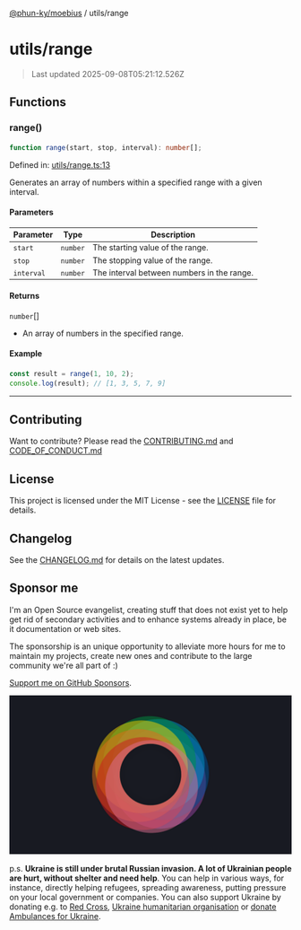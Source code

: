 [@phun-ky/moebius](../README.md) / utils/range

# utils/range

> Last updated 2025-09-08T05:21:12.526Z

##

## Functions

### range()

```ts
function range(start, stop, interval): number[];
```

Defined in: [utils/range.ts:13](https://github.com/phun-ky/moebius/blob/main/src/utils/range.ts#L13)

Generates an array of numbers within a specified range with a given interval.

#### Parameters

| Parameter  | Type     | Description                                |
| ---------- | -------- | ------------------------------------------ |
| `start`    | `number` | The starting value of the range.           |
| `stop`     | `number` | The stopping value of the range.           |
| `interval` | `number` | The interval between numbers in the range. |

#### Returns

`number`\[]

- An array of numbers in the specified range.

#### Example

```ts
const result = range(1, 10, 2);
console.log(result); // [1, 3, 5, 7, 9]
```

---

## Contributing

Want to contribute? Please read the [CONTRIBUTING.md](https://github.com/phun-ky/moebius/blob/main/CONTRIBUTING.md) and [CODE_OF_CONDUCT.md](https://github.com/phun-ky/moebius/blob/main/CODE_OF_CONDUCT.md)

## License

This project is licensed under the MIT License - see the [LICENSE](https://github.com/phun-ky/moebius/blob/main/LICENSE) file for details.

## Changelog

See the [CHANGELOG.md](https://github.com/phun-ky/moebius/blob/main/CHANGELOG.md) for details on the latest updates.

## Sponsor me

I'm an Open Source evangelist, creating stuff that does not exist yet to help get rid of secondary activities and to enhance systems already in place, be it documentation or web sites.

The sponsorship is an unique opportunity to alleviate more hours for me to maintain my projects, create new ones and contribute to the large community we're all part of :)

[Support me on GitHub Sponsors](https://github.com/sponsors/phun-ky).

![logo](https://github.com/phun-ky/moebius/blob/main/public/images/logo/logo-ring.png?raw=true)

p.s. **Ukraine is still under brutal Russian invasion. A lot of Ukrainian people are hurt, without shelter and need help**. You can help in various ways, for instance, directly helping refugees, spreading awareness, putting pressure on your local government or companies. You can also support Ukraine by donating e.g. to [Red Cross](https://www.icrc.org/en/donate/ukraine), [Ukraine humanitarian organisation](https://savelife.in.ua/en/donate-en/#donate-army-card-weekly) or [donate Ambulances for Ukraine](https://www.gofundme.com/f/help-to-save-the-lives-of-civilians-in-a-war-zone).

